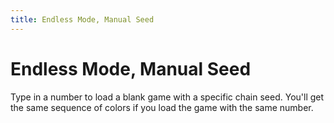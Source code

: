 ```yaml
---
title: Endless Mode, Manual Seed
---
```

# Endless Mode, Manual Seed
Type in a number to load a blank game with a specific chain seed. You'll get the same sequence of colors if you load the game with the same number.
<ClientOnly>
<AssetLoader :reloadOnce="true" />
<SlideLoaderManualSeed />
</ClientOnly>